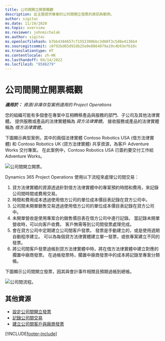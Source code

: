 ```yaml
---
title: 公司間開立開票概觀
description: 此主題提供專案的公司間開立發票的資訊與範例。
author: sigitac
ms.date: 11/19/2020
ms.topic: overview
ms.reviewer: johnmichalak
ms.author: sigitac
ms.openlocfilehash: b7bb4384657c71552390bbc3d60f3c5d0e4136b4
ms.sourcegitcommit: c0792bd65d92db25e0e8864879a19c4b93efb10c
ms.translationtype: HT
ms.contentlocale: zh-HK
ms.lasthandoff: 04/14/2022
ms.locfileid: "8586279"
---
```

# <a name="intercompany-invoicing-overview"></a>公司間開立開票概觀

_**適用於：** 資源/非庫存型案例適用的 Project Operations_

您的組織可能有多個會在專案中互相轉移產品與服務的部門、子公司及其他法律實體。 提供服務或產品的法律實體稱為 *貸方法律實體*。 接收服務或產品的法律實體稱為 *借方法律實體*。

下圖顯示典型案例，其中的兩個法律實體 Contoso Robotics USA (借方法律實體) 和 Contoso Robotics UK (貸方法律實體) 共享資源，為客戶 Adventure Works 交付專案。 在此案例中，Contoso Robotics USA 已簽約要交付工作給 Adventure Works。

![公司間開立開票。](./media/IntercompanyScenario.png) 

Dynamics 365 Project Operations 使用以下流程來處理公司間交易：

1. 貸方法律實體的資源透過針對借方法律實體中的專案預約時間和費用，來記錄公司間時間或費用交易。
2. 時間和費用成本透過使用借方公司的單位成本價目表記錄在貸方公司中。
3. 公司間未開單銷售交易透過使用借方公司的單位成本價目表記錄在貸方公司中。
4. 未開單營收是使用專案合約銷售價目表在借方公司中進行記錄。 當記錄未開單營收時，可以向客戶收費。 客戶無需等到公司間發票處理完成。
5. 會在貸方公司中定期建立公司間客戶發票。 發票是手動建立的，或是使用週期自動程序建立。 可以為每個貸方法律實體建立單一發票，或依專案建立不同的發票。
6. 將公司間客戶發票過帳到貸方法律實體中時，將在借方法律實體中建立對應的擱置中廠商發票。 在過帳發票時，擱置中廠商發票中的成本將記錄至專案分類帳。

下圖顯示公司間開立發票，因其與會計事件相關且預期過帳到總帳。

![公司間流程。](./media/IntercompanyFlow.png)

## <a name="additional-resources"></a>其他資源

- [設定公司間開立發票](configure-intercompany-invoicing.md)
- [記錄公司間交易](create-intercompany-transactions.md)
- [建立公司間客戶與廠商發票](create-intercompany-customer-vendor-invoices.md)


[!INCLUDE[footer-include](../includes/footer-banner.md)]